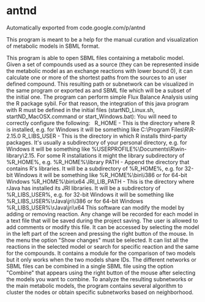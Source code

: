 # antnd
Automatically exported from code.google.com/p/antnd

This program is meant to be a help for the manual curation and visualization of metabolic models in SBML format.

This program is able to open SBML files containing a metabolic model. Given a set of compounds used as a source (they can be represented inside the metabolic model as an exchange reactions with lower bound 0), it can calculate one or more of the shortest paths from the sources to an user defined compound. This resulting path or subnetwork can be visualized in the same program or exported as and SBML file which will be a subset of the initial one.
The program can perform simple Flux Balance Analysis using the R package sybil. For that reason, the integration of this java program with R must be defined in the initial files (startND_Linux.sh, startND_MacOSX.command or start_Windows.bat): You will need to correctly configure the following:
 
R_HOME - This is the directory where R is installed, e.g. for Windows it will be something like C:\Program Files\R\R-2.15.0
R_LIBS_USER - This is the directory in which R installs third-party packages. It's usually a subdirectory of your personal directory, e.g. for Windows it will be something like %USERPROFILE%\Documents\R\win-library\2.15. For some R installations it might the library subdirectory of %R_HOME%, e.g. %R_HOME%\library
PATH - Append the directory that contains R's libraries. It will be a subdirectory of %R_HOME%, e.g. for 32-bit Windows it will be something like %R_HOME%\bin\i386 or for 64-bit Windows %R_HOME%\bin\x64
JRI_LIB_PATH - This is the directory where rJava has installed its JRI libraries. It will be a subdirectory of %R_LIBS_USER%, e.g. for 32-bit Windows it will be something like %R_LIBS_USER%\rJava\jri\i386 or for 64-bit Windows %R_LIBS_USER%\rJava\jri\x64
This software can modify the model by adding or removing reaction. Any change will be recorded for each model in a text file that will be saved during the project saving. The user is allowed to add comments or modify this file. It can be accessed by selecting the model in the left part of the screen and pressing the right button of the mouse. In the menu the option "Show changes" must be selected.
It can list all the reactions in the selected model or search for specific reaction and the same for the compounds. It contains a module for the comparison of two models but it only works when the two models share IDs.
The different networks or SBML files can be combined in a single SBML file using the option "Combine" that appears using the right button of the mouse after selecting the models you want to combine.
To analyze the resulting subnetworks or the main metabolic models, the program contains several algorithm to cluster the nodes or obtain specific subnetworks based on neighborhood.
